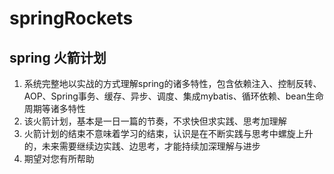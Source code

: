 # springRockets
## spring 火箭计划
1. 系统完整地以实战的方式理解spring的诸多特性，包含依赖注入、控制反转、AOP、Spring事务、缓存、异步、调度、集成mybatis、循环依赖、bean生命周期等诸多特性
2. 该火箭计划，基本是一日一篇的节奏，不求快但求实践、思考加理解
3. 火箭计划的结束不意味着学习的结束，认识是在不断实践与思考中螺旋上升的，未来需要继续边实践、边思考，才能持续加深理解与进步
4. 期望对您有所帮助
